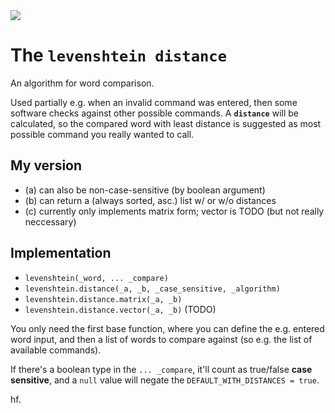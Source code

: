 <img src="https://kekse.biz/php/count.php?draw&override=github:v4" />

# The `levenshtein distance`
An algorithm for word comparison.

Used partially e.g. when an invalid command was entered, then some software
checks against other possible commands. A **`distance`** will be calculated,
so the compared word with least distance is suggested as most possible command
you really wanted to call.

## My version
* (a) can also be non-case-sensitive (by boolean argument)
* (b) can return a (always sorted, asc.) list w/ or w/o distances
* (c) currently only implements matrix form; vector is TODO (but not really neccessary)

## Implementation
* `levenshtein(_word, ... _compare)`
* `levenshtein.distance(_a, _b, _case_sensitive, _algorithm)`
* `levenshtein.distance.matrix(_a, _b)`
* `levenshtein.distance.vector(_a, _b)` (TODO)

You only need the first base function, where you can define the e.g. entered word input,
and then a list of words to compare against (so e.g. the list of available commands).

If there's a boolean type in the `... _compare`, it'll count as true/false **case sensitive**,
and a `null` value will negate the `DEFAULT_WITH_DISTANCES = true`.

hf.

